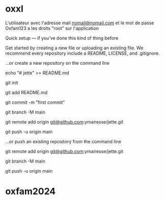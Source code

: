 # oxxl

L'utilisateur avec l'adresse mail nomail@nomail.com et le mot de passe Oxfam123 
a les droits "root" sur l'application

Quick setup — if you’ve done this kind of thing before

Get started by creating a new file or uploading an existing file. We recommend every repository include a README, LICENSE, and .gitignore. 

…or create a new repository on the command line

echo "# jette" >> README.md

git init

git add README.md

git commit -m "first commit"

git branch -M main

git remote add origin git@github.com:ymairesse/jette.git

git push -u origin main


…or push an existing repository from the command line

git remote add origin git@github.com:ymairesse/jette.git

git branch -M main

git push -u origin main


# oxfam2024
